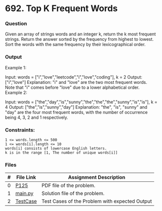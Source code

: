 # 692. Top K Frequent Words
### Question
Given an array of strings words and an integer k, return the k most frequent strings.
Return the answer sorted by the frequency from highest to lowest. Sort the words with the same frequency by their lexicographical order.

### Output
Example 1:

Input: words = ["i","love","leetcode","i","love","coding"], k = 2
Output: ["i","love"]
Explanation: "i" and "love" are the two most frequent words.
Note that "i" comes before "love" due to a lower alphabetical order.
Example 2:

Input: words = ["the","day","is","sunny","the","the","the","sunny","is","is"], k = 4
Output: ["the","is","sunny","day"]
Explanation: "the", "is", "sunny" and "day" are the four most frequent words, with the number of occurrence being 4, 3, 2 and 1 respectively.

### Constraints:
```
1 <= words.length <= 500
1 <= words[i].length <= 10
words[i] consists of lowercase English letters.
k is in the range [1, The number of unique words[i]]
```

### Files

|  #  | File Link | Assignment Description |
| :-: | ----------- | ---------------------- |
|  0  | [P125](https://github.com/Sudhir0228/4883-Programming_Techniques_Ray/blob/main/Assignments/Leetcode/P125/P125)     | PDF file of the problem.          |
|  1  | [main.py](https://github.com/Sudhir0228/4883-Programming_Techniques_Ray/blob/main/Assignments/Leetcode/P125/main.py)     | Solution file of the problem.          |
|  2  | [TestCase](https://github.com/Sudhir0228/4883-Programming_Techniques_Ray/blob/main/Assignments/Leetcode/P125/TestCase)     | Test Cases of the Problem with expected Output          |




